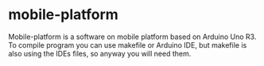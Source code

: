 # mobile-platform
Mobile-platform is a software on mobile platform based on Arduino Uno R3. To compile program you can use makefile or Arduino IDE, but makefile is also using the IDEs files, so anyway you will need them.
